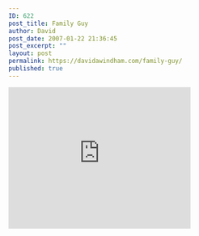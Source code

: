 ```yaml
---
ID: 622
post_title: Family Guy
author: David
post_date: 2007-01-22 21:36:45
post_excerpt: ""
layout: post
permalink: https://davidawindham.com/family-guy/
published: true
---
```

<code><embed src="http://www.davidwindham.org/video/familyguyclip.mov" width="360" height="280" pluginspage="http://www.apple.com/quicktime/download/" autoplay="false"></embed></code>